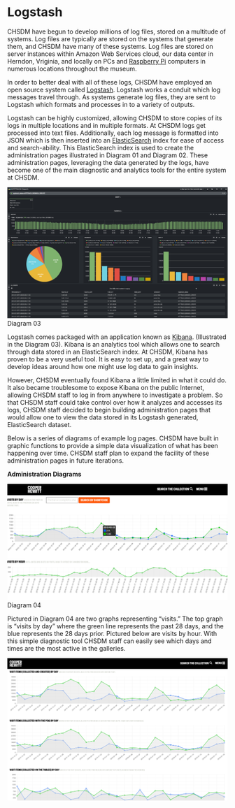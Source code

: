# Logstash

CHSDM have begun to develop millions of log files, stored on a multitude of systems. Log files are typically are stored on the systems that generate them, and CHSDM have many of these systems. Log files are stored on server instances within Amazon Web Services cloud, our data center in Herndon, Vriginia, and locally on PCs and [Raspberry Pi](https://www.raspberrypi.org/) computers in numerous locations throughout the museum.
 
In order to better deal with all of these logs, CHSDM have employed an open source system called [Logstash](https://www.elastic.co/products/logstash). Logstash works a conduit which log messages travel through. As systems generate log files, they are sent to Logstash which formats and processes in to a variety of outputs. 

Logstash can be highly customized, allowing CHSDM to store copies of its logs in multiple locations and in multiple formats. At CHSDM logs get processed into text files. Additionally, each log message is formatted into JSON which is then inserted into an [ElasticSearch](https://www.elastic.co/products/elasticsearch) index for ease of access and search-ability. This ElasticSearch index is used to create the administration pages illustrated in Diagram 01 and Diagram 02. These administration pages, leveraging the data generated by the logs, have become one of the main diagnostic and analytics tools for the entire system at CHSDM. 

![](images/diagram-03.png)
Diagram 03

Logstash comes packaged with an application known as [Kibana](https://www.elastic.co/products/kibana). (Illustrated in the Diagram 03). Kibana is an analytics tool which allows one to search through data stored in an ElasticSearch index. At CHSDM, Kibana has proven to be a very useful tool. It is easy to set up, and a great way to develop ideas around how one might use log data to gain insights. 

However, CHSDM eventually found Kibana a little limited in what it could do. It also became troublesome to expose Kibana on the public Internet, allowing CHSDM staff to log in from anywhere to investigate a problem. So that CHSDM staff could take control over how it analyzes and accesses its logs, CHSDM staff decided to begin building administration pages that would allow one to view the data stored in its Logstash generated, ElasticSearch dataset.

Below is a series of diagrams of example log pages. CHSDM have built in graphic functions to provide a simple data visualization of what has been happening over time. CHSDM staff plan to expand the facility of these administration pages in future iterations.

**Administration Diagrams**

![](images/diagram-04.png)
Diagram 04

Pictured in Diagram 04 are two graphs representing “visits.” The top graph is “visits by day” where the green line represents the past 28 days, and the blue represents the 28 days prior. Pictured below are visits by hour. With this simple diagnostic tool CHSDM staff can easily see which days and times are the most active in the galleries.

![](images/diagram-05.png)


